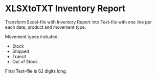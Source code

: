# XLSXtoTXT Inventory Report

Transform Excel-file with Inventory Report into Text-file with one line per each date, product and movement type.

Movement types included:
* Stock
* Shipped
* Transit
* Out of Stock

Final Text-file is 62 digits long.
